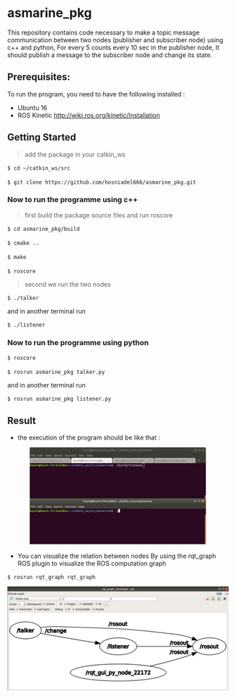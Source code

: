 # asmarine_pkg
This repository contains code necessary to make a topic message communication between two nodes (publisher and subscriber node) using c++ and python, For every 5 counts every 10 sec in the publisher node, It should publish a message to the subscriber node and change its state.



Prerequisites:
-----------------

To run the program, you need to have the following installed :

- Ubuntu 16
- ROS Kinetic http://wiki.ros.org/kinetic/Installation

Getting Started
------------------

> add the package in your catkin_ws
```
$ cd ~/catkin_ws/src

$ git clone https://github.com/hosniadel666/asmarine_pkg.git

```
### Now to run the programme using c++

> first build the package source files and run roscore

```
$ cd asmarine_pkg/build

$ cmake ..

$ make

$ roscore
```

> second we run the two nodes
```
$ ./talker
```
and in another terminal run
```
$ ./listener
```
### Now to run the programme using python


```
$ roscore

$ rosrun asmarine_pkg talker.py
```
and in another terminal run
```
$ rosrun asmarine_pkg listener.py
```
Result 
------------------
+ the execution of the program should be like that :
<p align="center">
<img src="https://github.com/hosniadel666/asmarine_pkg/blob/master/images/test_2.gif" hspace="0"/>
</p>

+ You can visualize the relation between nodes By using the rqt_graph ROS plugin to visualize the ROS computation graph
```
$ rosrun rqt_graph rqt_graph
```

<p align="center">
<img src="https://github.com/hosniadel666/asmarine_pkg/blob/master/images/rqt_graph%205.PNG" hspace="0"/>
</p>

